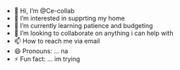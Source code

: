 - 👋 Hi, I’m @Ce-collab
- 👀 I’m interested in supprting my home
- 🌱 I’m currently learning patience and budgeting
- 💞️ I’m looking to collaborate on anything i can help with 
- 📫 How to reach me via email
- 😄 Pronouns: ... na
- ⚡ Fun fact: ... im trying 

<!---
Ce-collab/Ce-collab is a ✨ special ✨ repository because its `README.md` (this file) appears on your GitHub profile.
You can click the Preview link to take a look at your changes.
--->
